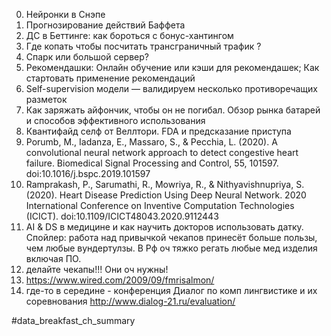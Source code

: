      

0. Нейронки в Снэпе
1. Прогнозирование действий Баффета
2. ДС в Беттинге: как бороться с бонус-хантингом
3. Где копать чтобы посчитать трансграничный трафик ?
4. Спарк или большой сервер?
5. Рекомендашки: Онлайн обучение или кэши для рекомендашек; Как стартовать применение рекомендаций
6. Self-supervision модели — валидируем несколько противоречащих разметок
7. Как заряжать айфончик, чтобы он не погибал. Обзор рынка батарей и способов эффективного использования
8. Квантифайд селф от Веллтори. FDA и предсказание приступа
9. Porumb, M., Iadanza, E., Massaro, S., & Pecchia, L. (2020). A convolutional neural network approach to detect congestive heart failure. Biomedical Signal Processing and Control, 55, 101597. doi:10.1016/j.bspc.2019.101597
10. Ramprakash, P., Sarumathi, R., Mowriya, R., & Nithyavishnupriya, S. (2020). Heart Disease Prediction Using Deep Neural Network. 2020 International Conference on Inventive Computation Technologies (ICICT). doi:10.1109/ICICT48043.2020.9112443
11. AI & DS в медицине и как научить докторов использовать датку. Спойлер: работа над привычкой чекапов принесёт больше пользы, чем любые вундертулзы. В Рф оч тяжко регать любые мед изделия включая ПО.
12. делайте чекапы!!! Они оч нужны!
13. https://www.wired.com/2009/09/fmrisalmon/
14. где-то в середине - конференция Диалог по комп лингвистике и их соревнования http://www.dialog-21.ru/evaluation/

  
#data_breakfast_ch_summary
